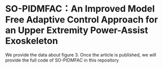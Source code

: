 # SO-PIDMFAC：An Improved Model Free Adaptive Control Approach for an Upper Extremity Power-Assist Exoskeleton
We provide the data about figure 3.  Once the article is published, we will provide the full code of SO-PIDMFAC in this repository
